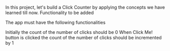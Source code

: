 In this project, let's build a Click Counter by applying the concepts we have learned till now.
Functionality to be added

The app must have the following functionalities

Initially the count of the number of clicks should be 0
When Click Me! button is clicked the count of the number of clicks should be incremented by 1

